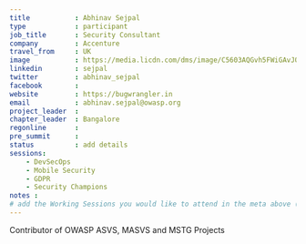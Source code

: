 ```yaml
---
title           : Abhinav Sejpal
type            : participant
job_title       : Security Consultant
company         : Accenture
travel_from     : UK
image           : https://media.licdn.com/dms/image/C5603AQGvh5FWiGAvJQ/profile-displayphoto-shrink_200_200/0?e=1529557200&v=beta&t=2tXmfupg6Kl91z5QziG6PgAb4cLABGXMvdaEYvFjwdI
linkedin        : sejpal
twitter         : abhinav_sejpal
facebook        :
website         : https://bugwrangler.in
email           : abhinav.sejpal@owasp.org
project_leader  :
chapter_leader  : Bangalore
regonline       :
pre_summit      :
status          : add details
sessions:
    - DevSecOps
    - Mobile Security
    - GDPR
    - Security Champions
notes :
# add the Working Sessions you would like to attend in the meta above (use the session's title) e.g. sessions (one per line): -Security Playbooks Diagrams -Hackathon Daily Sessions
---
```


Contributor of OWASP ASVS, MASVS and MSTG Projects

<!-- put more details about participant here -->
